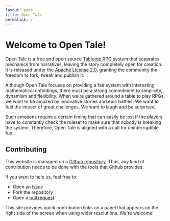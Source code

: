 ```yaml
---
layout: page
title: Open Tale
permalink: /
---
```


# Welcome to Open Tale!

Open Tale is a free and open source [Tabletop RPG][ttrpg] system that
separates mechanics from narratives, leaving the story completely open for
creation. It is released under the [Apache License 2.0][apache], granting the
community the freedom to fork, tweak and publish it.

Although Open Tale focuses on providing a fair system with interesting
mathematical unfoldings, there must be a strong commitment to simplicity,
dynamism and flexibility. When we're gathered around a table to play RPGs, we
want to be amazed by innovative stories and epic battles. We want to feel the
impact of great challenges. We want to laugh and be surprised.

Such emotions require a certain timing that can easily be lost if the players
have to constantly check the ruleset to make sure that nobody is breaking the
system. Therefore, Open Tale is aligned with a call for uninterruptible fun.

## Contributing

This website is managed on a [Github repository][repository]. Thus, any kind of
contribution needs to be done with the tools that Github provides.

If you want to help us, feel free to:

* Open an [issue][issue]
* Fork the repository
* Open a [pull request][pull-request]

This site provides quick contribution links on a panel that appears on the right
side of the screen when using wider resolutions. We're welcome!

[ttrpg]: https://en.wikipedia.org/wiki/Tabletop_role-playing_game
[open-legend]: https://openlegendrpg.com/
[apache]: http://www.apache.org/licenses/LICENSE-2.0
[repository]: https://github.com/open-tale/open-tale.github.io
[issue]: https://github.com/open-tale/open-tale.github.io/issues
[pull-request]: https://github.com/open-tale/open-tale.github.io/pulls

